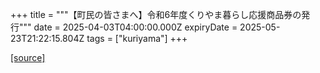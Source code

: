 +++
title = """【町民の皆さまへ】令和6年度くりやま暮らし応援商品券の発行"""
date = 2025-04-03T04:00:00.000Z
expiryDate = 2025-05-23T21:22:15.804Z
tags = ["kuriyama"]
+++


[[source]](https://www.town.kuriyama.hokkaido.jp/soshiki/53/22496.html)
